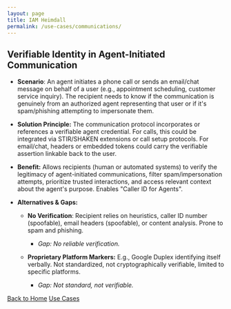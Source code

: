 ```yaml
---
layout: page
title: IAM Heimdall
permalink: /use-cases/communications/
---
```

## Verifiable Identity in Agent-Initiated Communication

- **Scenario**: An agent initiates a phone call or sends an email/chat message on behalf of a user (e.g., appointment scheduling, customer service inquiry). The recipient needs to know if the communication is genuinely from an authorized agent representing that user or if it's spam/phishing attempting to impersonate them.
    
- **Solution Principle:** The communication protocol incorporates or references a verifiable agent credential. For calls, this could be integrated via STIR/SHAKEN extensions or call setup protocols. For email/chat, headers or embedded tokens could carry the verifiable assertion linkable back to the user.
    
- **Benefit:** Allows recipients (human or automated systems) to verify the legitimacy of agent-initiated communications, filter spam/impersonation attempts, prioritize trusted interactions, and access relevant context about the agent's purpose. Enables "Caller ID for Agents".
    
- **Alternatives & Gaps:**
    

	- **No Verification**: Recipient relies on heuristics, caller ID number (spoofable), email headers (spoofable), or content analysis. Prone to spam and phishing. 
		- *Gap: No reliable verification.*
    

	- **Proprietary Platform Markers:** E.g., Google Duplex identifying itself verbally. Not standardized, not cryptographically verifiable, limited to specific platforms. 
		- *Gap: Not standard, not verifiable.*





[Back to Home](./index.md)
[Use Cases](./UseCases.md)